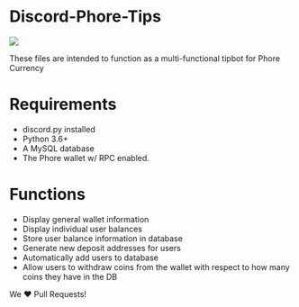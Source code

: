 # Discord-Phore-Tips
[<img src="https://discordapp.com/api/guilds/373488573623697409/widget.png?style=shield">](https://discord.gg/7sv6ErF)


These files are intended to function as a multi-functional tipbot for Phore Currency

# Requirements
* discord.py installed
* Python 3.6+
* A MySQL database
* The Phore wallet w/ RPC enabled.

# Functions
* Display general wallet information
* Display individual user balances
* Store user balance information in database
* Generate new deposit addresses for users
* Automatically add users to database
* Allow users to withdraw coins from the wallet with respect to how many coins they have in the DB

We ❤️ Pull Requests!
